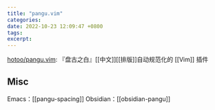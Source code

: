 ```yaml
---
title: "pangu.vim"
categories: 
date: 2022-10-23 12:09:47 +0800
tags: 
excerpt: 
---
```


[hotoo/pangu.vim](https://github.com/hotoo/pangu.vim): 『盘古之白』[[中文]][[排版]]自动规范化的 [[Vim]] 插件



## Misc

Emacs：[[pangu-spacing]]
Obsidian：[[obsidian-pangu]]


